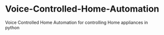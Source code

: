 # Voice-Controlled-Home-Automation
Voice Controlled Home Automation for controlling Home appliances in python
